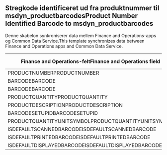 ## <a name="product-number-identified-barcode-to-msdyn_productbarcodes"></a><span data-ttu-id="7498d-101">Stregkode identificeret ud fra produktnummer til msdyn_productbarcodes</span><span class="sxs-lookup"><span data-stu-id="7498d-101">Product Number Identified Barcode to msdyn_productbarcodes</span></span>

<span data-ttu-id="7498d-102">Denne skabelon synkroniserer data mellem Finance and Operations-apps og Common Data Service.</span><span class="sxs-lookup"><span data-stu-id="7498d-102">This template synchronizes data between Finance and Operations apps and Common Data Service.</span></span>

<span data-ttu-id="7498d-103">Finance and Operations-felt</span><span class="sxs-lookup"><span data-stu-id="7498d-103">Finance and Operations field</span></span> | <span data-ttu-id="7498d-104">Tilknytningstype</span><span class="sxs-lookup"><span data-stu-id="7498d-104">Map type</span></span> | <span data-ttu-id="7498d-105">Andet Dynamics 365-felt</span><span class="sxs-lookup"><span data-stu-id="7498d-105">Other Dynamics 365 field</span></span> | <span data-ttu-id="7498d-106">Standardværdi</span><span class="sxs-lookup"><span data-stu-id="7498d-106">Default value</span></span>
---|---|---|---
<span data-ttu-id="7498d-107">PRODUCTNUMBER</span><span class="sxs-lookup"><span data-stu-id="7498d-107">PRODUCTNUMBER</span></span> | > | <span data-ttu-id="7498d-108">msdyn_productnumberid.msdyn_productnumber</span><span class="sxs-lookup"><span data-stu-id="7498d-108">msdyn_productnumberid.msdyn_productnumber</span></span> | 
<span data-ttu-id="7498d-109">BARCODE</span><span class="sxs-lookup"><span data-stu-id="7498d-109">BARCODE</span></span> | > | <span data-ttu-id="7498d-110">msdyn_name</span><span class="sxs-lookup"><span data-stu-id="7498d-110">msdyn_name</span></span> | 
<span data-ttu-id="7498d-111">BARCODE</span><span class="sxs-lookup"><span data-stu-id="7498d-111">BARCODE</span></span> | > | <span data-ttu-id="7498d-112">msdyn_barcode</span><span class="sxs-lookup"><span data-stu-id="7498d-112">msdyn_barcode</span></span> | 
<span data-ttu-id="7498d-113">PRODUCTQUANTITY</span><span class="sxs-lookup"><span data-stu-id="7498d-113">PRODUCTQUANTITY</span></span> | > | <span data-ttu-id="7498d-114">msdyn_productquantity</span><span class="sxs-lookup"><span data-stu-id="7498d-114">msdyn_productquantity</span></span> | 
<span data-ttu-id="7498d-115">PRODUCTDESCRIPTION</span><span class="sxs-lookup"><span data-stu-id="7498d-115">PRODUCTDESCRIPTION</span></span> | > | <span data-ttu-id="7498d-116">msdyn_productdescription</span><span class="sxs-lookup"><span data-stu-id="7498d-116">msdyn_productdescription</span></span> | 
<span data-ttu-id="7498d-117">BARCODESETUPID</span><span class="sxs-lookup"><span data-stu-id="7498d-117">BARCODESETUPID</span></span> | > | <span data-ttu-id="7498d-118">msdyn_barcodesetupid</span><span class="sxs-lookup"><span data-stu-id="7498d-118">msdyn_barcodesetupid</span></span> | 
<span data-ttu-id="7498d-119">PRODUCTQUANTITYUNITSYMBOL</span><span class="sxs-lookup"><span data-stu-id="7498d-119">PRODUCTQUANTITYUNITSYMBOL</span></span> | > | <span data-ttu-id="7498d-120">msdyn_unitofmeasureid.msdyn_symbol</span><span class="sxs-lookup"><span data-stu-id="7498d-120">msdyn_unitofmeasureid.msdyn_symbol</span></span> | 
<span data-ttu-id="7498d-121">ISDEFAULTSCANNEDBARCODE</span><span class="sxs-lookup"><span data-stu-id="7498d-121">ISDEFAULTSCANNEDBARCODE</span></span> | >> | <span data-ttu-id="7498d-122">msdyn_isdefaultscannedbarcode</span><span class="sxs-lookup"><span data-stu-id="7498d-122">msdyn_isdefaultscannedbarcode</span></span> | 
<span data-ttu-id="7498d-123">ISDEFAULTPRINTEDBARCODE</span><span class="sxs-lookup"><span data-stu-id="7498d-123">ISDEFAULTPRINTEDBARCODE</span></span> | >> | <span data-ttu-id="7498d-124">msdyn_isdefaultprintedbarcode</span><span class="sxs-lookup"><span data-stu-id="7498d-124">msdyn_isdefaultprintedbarcode</span></span> | 
<span data-ttu-id="7498d-125">ISDEFAULTDISPLAYEDBARCODE</span><span class="sxs-lookup"><span data-stu-id="7498d-125">ISDEFAULTDISPLAYEDBARCODE</span></span> | >> | <span data-ttu-id="7498d-126">msdyn_isdefaultdisplayedbarcode</span><span class="sxs-lookup"><span data-stu-id="7498d-126">msdyn_isdefaultdisplayedbarcode</span></span> | 
